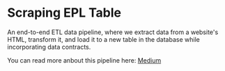 
# Scraping EPL Table

An end-to-end ETL data pipeline, where we extract data from a website's HTML, transform it, and load it to a new table in the database while incorporating data contracts.

You can read more anbout this pipeline here: [Medium]([https://medium.com/@shimanges/building-your-first-data-engineering-project-on-aws-8da99d357a1a](https://medium.com/@shimanges/building-an-etl-pipeline-with-python-and-beautifulsoup-using-data-contracts-ebf5613385ce#d7b1))


